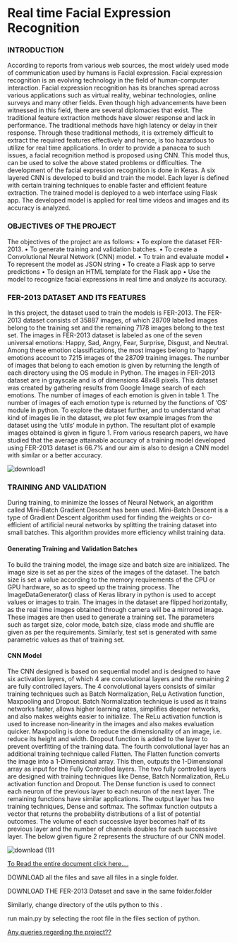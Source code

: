    #                                                        Real time Facial Expression Recognition

### INTRODUCTION

According to reports from various web sources, the most widely used mode of communication used by humans is Facial expression. Facial expression recognition is an evolving technology in the field of human-computer interaction. Facial expression recognition has  its  branches  spread  across  various  applications  such  as  virtual  reality,  webinar  technologies,  online  surveys  and  many  other fields.  Even though high advancements have been witnessed in this field, there are several diplomacies that exist. The traditional feature extraction methods have slower response and lack in performance. The traditional methods have high latency or delay in their response. Through these traditional methods, it is extremely difficult to extract the required features effectively and hence, is too hazardous to utilize for real time applications.  In order to provide a panacea to such issues, a facial recognition method is proposed using CNN. This model thus, can be used to solve the above stated problems or difficulties. The development of the facial expression recognition is done in Keras. A six layered CNN is developed to build and train the model. Each layer is defined with certain training techniques to enable faster and efficient feature extraction. The trained model is deployed to a web interface using Flask app. The developed model is applied for real time videos and images and its accuracy is analyzed. 

### OBJECTIVES OF THE PROJECT

The objectives of the project are as follows:
• To explore the dataset FER-2013.
• To generate training and validation batches. 
• To create a Convolutional Neural Network (CNN) model.
• To train and evaluate model 
• To represent the model as JSON string
• To create a Flask app to serve predictions
• To design an HTML template for the Flask app 
• Use the model to recognize facial expressions in real time and analyze its accuracy. 

### FER-2013 DATASET AND ITS FEATURES 
In this project, the dataset used to train the models is FER-2013. The FER-2013 dataset consists of 35887 images, of which 28709 labelled images belong to the training set and the remaining 7178 images belong to the test set. The images in FER-2013 dataset is labeled as  one  of the  seven  universal  emotions:  Happy,  Sad,  Angry,  Fear,  Surprise,  Disgust, and  Neutral.  Among these  emotion classifications, the most images belong to ‘happy’ emotions account to 7215 images of the 28709 training images. The number of images that belong to each emotion is given by returning the length of each directory using the OS module in Python. The images in FER-2013 dataset are in grayscale and is of dimensions 48x48 pixels. This dataset was created by gathering results from Google Image search of each emotions. The number of images of each emotion is given in table 1. The number of images of each emotion type is returned by the functions of ‘OS’ module in python. To explore the dataset further, and to understand what kind of images lie in the dataset, we plot few example images from the dataset using the ‘utils’ module in python. The resultant plot of example images obtained is given in figure 1. From various research papers, we have studied that the average attainable accuracy of a training model developed using FER-2013 dataset is 66.7% and our aim is also to design a CNN model with similar or a better accuracy.  

![download1](https://user-images.githubusercontent.com/64673748/96959154-fa726280-151c-11eb-819b-afb3b57c1fe0.png)

### TRAINING AND VALIDATION
During training, to minimize the losses of Neural Network, an algorithm called Mini-Batch Gradient Descent has been used. Mini-Batch Descent is a type of Gradient Descent algorithm used for finding the weights or co-efficient of artificial neural networks by splitting the training dataset into small batches. This algorithm provides more efficiency whilst training data.  

#### Generating Training and Validation Batches 
To build the training model, the image size and batch size are initialized. The image size is set as per the sizes of the images of the dataset. The batch size is set a value according to the memory requirements of the CPU or GPU hardware, so as to speed up the training process. The ImageDataGenerator() class of Keras library in python is used to accept values or images to train. The images in the dataset are flipped horizontally, as the real time images obtained through camera will be a mirrored image. These images are then used to generate a training set. The parameters such as target size, color mode, batch size, class mode and shuffle are given as per the requirements. Similarly, test set is generated with same parametric values as that of training set. 

#### CNN Model 
The CNN designed is based on sequential model and is designed to have six activation layers, of which 4 are convolutional layers and the remaining 2 are fully controlled layers.  The  4  convolutional  layers  consists  of  similar  training  techniques  such  as  Batch  Normalization,  ReLu  Activation  function, Maxpooling and Dropout. Batch Normalization technique is used as it trains networks faster, allows higher learning rates, simplifies deeper networks, and also makes weights easier to initialize. The ReLu activation function is used to increase non-linearity in the images and also makes evaluation quicker. Maxpooling is done to reduce the dimensionality of an image, i.e. reduce its height and width.  Dropout  function  is  added  to  the  layer  to  prevent  overfitting  of  the  training  data. The  fourth  convolutional  layer  has  an additional training technique called Flatten. The Flatten function converts the image into a 1-Dimensional array. This then, outputs the 1-Dimensional array as input for the Fully Controlled layers.  The two fully controlled layers are designed with training techniques like Dense, Batch Normalization, ReLu activation function and Dropout. The Dense function is used to connect each neuron of the previous layer to each neuron of the next layer. The remaining functions have similar applications. The output layer has two training techniques, Dense and softmax. The softmax function outputs a vector that returns the probability distributions of a list of potential outcomes.   The  volume  of  each  successive layer becomes half  of  its  previous layer  and  the  number  of channels  doubles  for each  successive layer. The below given figure 2 represents the structure of our CNN model. 

![download (1)1](https://user-images.githubusercontent.com/64673748/96960089-1971f400-151f-11eb-8794-0e19025b6acd.png)


[To Read the entire document click here....](https://www.researchgate.net/publication/342107269_Real-time_facial_expression_recognition_using_CNN)

DOWNLOAD all the files and save all files in a single folder.  

DOWNLOAD THE FER-2013 Dataset and save in the same folder.folder 

Similarly, change directory of the utils python to this .

run main.py by selecting the root file in the files section of python.

[Any queries regarding the project??](revnth@outlook.com)
